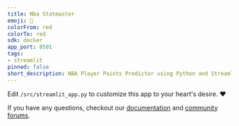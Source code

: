 ```yaml
---
title: Nba Statmaster
emoji: 🚀
colorFrom: red
colorTo: red
sdk: docker
app_port: 8501
tags:
- streamlit
pinned: false
short_description: NBA Player Points Predictor using Python and Streamlit
---
```




Edit `/src/streamlit_app.py` to customize this app to your heart's desire. :heart:

If you have any questions, checkout our [documentation](https://docs.streamlit.io) and [community
forums](https://discuss.streamlit.io).
